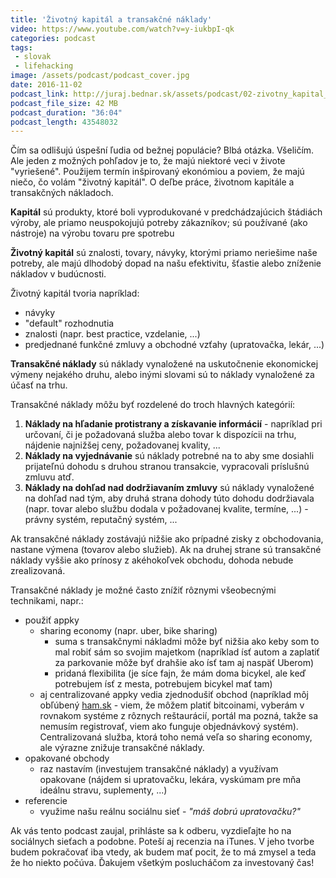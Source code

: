 ```yaml
---
title: 'Životný kapitál a transakčné náklady'
video: https://www.youtube.com/watch?v=y-iukbpI-qk
categories: podcast
tags:
 - slovak
 - lifehacking
image: /assets/podcast/podcast_cover.jpg
date: 2016-11-02
podcast_link: http://juraj.bednar.sk/assets/podcast/02-zivotny_kapital_a_transakcne_naklady.mp3
podcast_file_size: 42 MB
podcast_duration: "36:04"
podcast_length: 43548032
---
```


Čím sa odlišujú úspešní ľudia od bežnej populácie? Blbá otázka. Všeličím. Ale jeden z možných pohľadov je to, že majú niektoré veci v živote "vyriešené". Použijem termín inšpirovaný ekonómiou a poviem, že majú niečo, čo volám "životný kapitál". O deľbe práce, životnom kapitále a transakčných nákladoch.

<!--more-->

**Kapitál** sú produkty, ktoré boli vyprodukované v predchádzajúcich štádiách výroby, ale priamo neuspokojujú potreby zákazníkov; sú používané (ako nástroje) na výrobu tovaru pre spotrebu

**Životný kapitál** sú znalosti, tovary, návyky, ktorými priamo neriešime naše potreby, ale majú dlhodobý dopad na našu efektivitu, šťastie alebo zníženie nákladov v budúcnosti.

Životný kapitál tvoria napríklad:

* návyky
* "default" rozhodnutia
* znalosti (napr. best practice, vzdelanie, ...)
* predjednané funkčné zmluvy a obchodné vzťahy (upratovačka, lekár, ...)

**Transakčné náklady** sú náklady vynaložené na uskutočnenie ekonomickej výmeny nejakého druhu, alebo inými slovami sú to náklady vynaložené za účasť na trhu.

Transakčné náklady môžu byť rozdelené do troch hlavných kategórií:

1. **Náklady na hľadanie protistrany a získavanie informácií** - napríklad pri určovaní, či je požadovaná služba alebo tovar k dispozícii na trhu, nájdenie najnižšej ceny, požadovanej kvality, ...
2. **Náklady na vyjednávanie** sú náklady potrebné na to aby sme dosiahli prijateľnú dohodu s druhou stranou transakcie, vypracovali príslušnú zmluvu atď. 
3. **Náklady na dohľad nad dodržiavaním zmluvy** sú náklady vynaložené na dohľad nad tým, aby druhá strana dohody túto dohodu dodržiavala (napr. tovar alebo službu dodala v požadovanej kvalite, termíne, ...) - právny systém, reputačný systém, ... 

Ak transakčné náklady zostávajú nižšie ako prípadné zisky z obchodovania, nastane výmena (tovarov alebo služieb). Ak na druhej strane sú transakčné náklady vyššie ako prínosy z akéhokoľvek obchodu, dohoda nebude zrealizovaná.

Transakčné náklady je možné často znížiť rôznymi všeobecnými technikami, napr.:

* použiť appky
	- sharing economy (napr. uber, bike sharing)
		- suma s transakčnymi nákladmi môže byť nižšia ako keby som to mal robiť sám so svojim majetkom (napríklad ísť autom a zaplatiť za parkovanie môže byť drahšie ako ísť tam aj naspäť Uberom)
		- pridaná flexibilita (je síce fajn, že mám doma bicykel, ale keď potrebujem ísť z mesta, potrebujem bicykel mať tam)
	- aj centralizované appky vedia zjednodušiť obchod (napríklad môj obľúbený [ham.sk](http://www.ham.sk) - viem, že môžem platiť bitcoinami, vyberám v rovnakom systéme z rôznych reštaurácií, portál ma pozná, takže sa nemusím registrovať, viem ako funguje objednávkový systém). Centralizovaná služba, ktorá toho nemá veľa so sharing economy, ale výrazne znižuje transakčné náklady.
* opakované obchody
	- raz nastavím (investujem transakčné náklady) a využívam opakovane (nájdem si upratovačku, lekára, vyskúmam pre mňa ideálnu stravu, suplementy, ...)
* referencie 
	- využime našu reálnu sociálnu sieť - *"máš dobrú upratovačku?"*


Ak vás tento podcast zaujal, prihláste sa k odberu, vyzdieľajte ho na sociálnych sieťach a podobne. Poteší aj recenzia na iTunes. V jeho tvorbe budem pokračovať iba vtedy, ak budem mať pocit, že to má zmysel a teda že ho niekto počúva. Ďakujem všetkým poslucháčom za investovaný čas!
